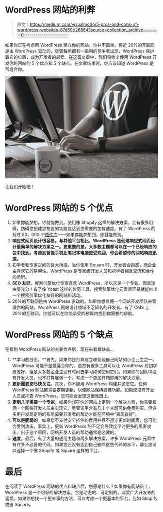 # WordPress 网站的利弊

> 原文：<https://medium.com/visualmodo/5-pros-and-cons-of-wordpress-websites-87d59b26864?source=collection_archive---------0----------------------->

如果你正在考虑用 WordPress 建立你的网站，你并不孤单。将近 20%的互联网是由 WordPress 驱动的，尽管每年都有一系列的竞争者出现，WordPress 保护着它的位置，成为开发者的最爱。在这篇文章中，我们将给出使用 WordPress 开发你的网站的 5 个优点和 5 个缺点。在文章结束时，你应该知道 WordPress 是否适合你。

![](img/ebfc563b68d3e949c64b672e2a453113.png)

让我们开始吧！

# WordPress 网站的 5 个优点

1.  如果你能梦想，你就能做到。使用像 Shopify 这样的解决方案，会有很多阻碍，妨碍您创建您想要的功能或达到您需要的加载速度。有了 WordPress 的超过 50，000 个[插件库](https://visualmodo.com/jetpack-wordpress-plugin-review/)——如果你能梦想到，你就能做到。
2.  **响应式网页设计很容易。与其他平台相比，WordPress 是创建响应式网页设计最简单的解决方案之一。更重要的是，大多数主题都可以在一个已经响应的包中找到。考虑到智能手机比笔记本电脑更受欢迎，你会希望你的网站响应迅速。**
3.  初学者和专家之间的巨大桥梁。当你使用 Square 时，开发者会抱怨，而企业主喜欢它的易用性。WordPress 是专家级开发人员和初学者相互交流和合作的场所。
4.  **SEO 友好**。搜索引擎优化专家喜欢 WordPress，所以这是一个专业。而且理由很充分！有了像 Yoast 这样的传奇工具，搜索引擎优化元素很容易就能推出一个搜索引擎优化友好的网站和活动。
5.  20%的互联网是由 WordPress 驱动的。如果你想雇佣一个网站开发团队来管理你的网站，WordPress 网站设计领域不乏知名的开发者。有了 CMS 上 20%的互联网，你就可以在你能承受的预算内找到你需要的帮助。

# WordPress 网站的 5 个缺点

在看到 WordPress 网站的主要优点后，现在来看看缺点…

1.  **学习曲线高。**首先，如果你是打算建立和管理自己网站的小企业主之一。WordPress 可能不是最适合你的。虽然有很多工具可以让 WordPress 对初学者友好，但是大多数企业主没有时间去学习如何使用它们。如果你的团队中没有开发人员，也不打算雇佣一个，考虑一个更加开箱即用的解决方案。
2.  **更新需要您尽快关注**。其次，你不能用 WordPress 构建并遗忘它。任何 WordPress 网站都需要定期更新，以便网站保持最佳功能。如果您没有开发人员或托管 WordPress，您可能会发现这很难跟上。
3.  **定制几乎需要一个专家**。如果你想在你的网站上定制一个解决方案，你需要雇佣一个网络开发人员来实现它。尽管该平台有几十个主题可供免费购买，但许多用户发现定制的布局需要开发者的帮助才能在环境中“表现良好”。
4.  **可以是脆弱的**。如果您不支付安全插件的费用并且不遵守更新时间表，您可能会受到攻击。事实上，更新 WordPress 的不足会导致比平时更多的黑客攻击。出于这个原因，网络开发人员的帮助通常是必要的。
5.  **速度**。最后，有了大量的通用主题和两步解决方案，许多 WordPress 元素中有许多不必要的代码。如果您还没有达到自己删除这些代码的水平，那么您可以选择一个像 Shopify 或 Square 这样的平台。

# 最后

在阅读了 WordPress 网站的优点和缺点后，您感谢什么？如果你有网站员工，WordPress 是一个很好的解决方案。它是动态的、可定制的，深受广大开发者的喜爱。如果你想找一个更省事的方法，可以考虑一个更基本的平台，比如 Shopify 或者 Square。